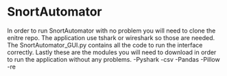 # SnortAutomator
In order to run SnortAutomator with no problem you will need to clone the enitre repo.
The application use tshark or wireshark so those are needed.
The SnortAutomator_GUI.py contains all the code to run the interface correctly.
Lastly these are the modules you will need to download in order to run the application without any problems.
-Pyshark
-csv
-Pandas 
-Pillow
-re

